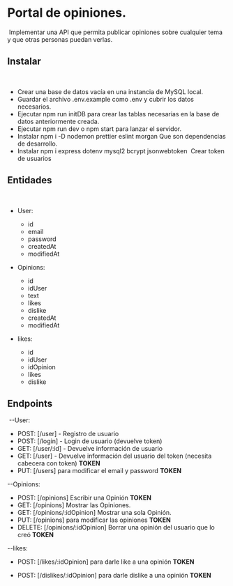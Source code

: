 # Portal de opiniones.

​
Implementar una API que permita publicar opiniones sobre cualquier tema y que otras
personas puedan verlas.
​

## Instalar

​

-   Crear una base de datos vacía en una instancia de MySQL local.
    ​
-   Guardar el archivo .env.example como .env y cubrir los datos necesarios.
    ​
-   Ejecutar npm run initDB para crear las tablas necesarias en la base de datos anteriormente creada.
    ​
-   Ejecutar npm run dev o npm start para lanzar el servidor.
    ​
-   Instalar npm i -D nodemon prettier eslint morgan Que son dependencias de desarrollo.
    ​
-   Instalar npm i express dotenv mysql2 bcrypt jsonwebtoken
    ​
    Crear token de usuarios
    ​

## Entidades

​

-   User:

    -   id
    -   email
    -   password
    -   createdAt
    -   modifiedAt
        ​

-   Opinions:

    -   id
    -   idUser
    -   text
    -   likes
    -   dislike
    -   createdAt
    -   modifiedAt

-   likes:

    -   id
    -   idUser
    -   idOpinion
    -   likes
    -   dislike

## Endpoints

​
--User:​

-   POST: [/user] - Registro de usuario
    ​
-   POST: [/login] - Login de usuario (devuelve token)
    ​
-   GET: [/user/:id] - Devuelve información de usuario
    ​
-   GET: [/user] - Devuelve información del usuario del token (necesita cabecera con token) **TOKEN**
    ​
-   PUT: [/users] para modificar el email y password **TOKEN**
    ​

--Opinions:

-   POST: [/opinions] Escribir una Opinión **TOKEN**
    ​
-   GET: [/opinions] Mostrar las Opiniones.
    ​
-   GET: [/opinions/:idOpinion] Mostrar una sola Opinión.
    ​
-   PUT: [/opinions] para modificar las opiniones **TOKEN**
    ​
-   DELETE: [/opinions/:idOpinion] Borrar una opinión del usuario que lo creó **TOKEN**

--likes:

-   POST: [/likes/:idOpinion] para darle like a una opinión **TOKEN**

-   POST: [/dislikes/:idOpinion] para darle dislike a una opinión **TOKEN**
